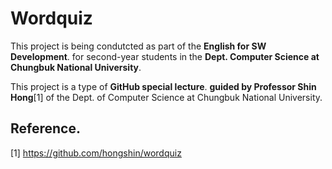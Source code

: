 # Wordquiz #

This project is being condutcted as part of the **English for SW Development**. 
for second-year students in the **Dept. Computer Science at Chungbuk National University**.

This project is a type of **GitHub special lecture**.
**guided by Professor Shin Hong**[1] of the Dept. of Computer Science at Chungbuk National University.


## Reference. ##



[1] https://github.com/hongshin/wordquiz


